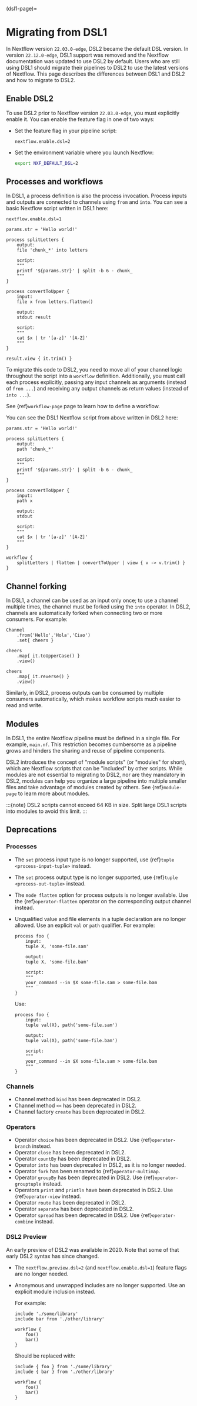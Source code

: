 (dsl1-page)=

# Migrating from DSL1

In Nextflow version `22.03.0-edge`, DSL2 became the default DSL version. In version `22.12.0-edge`, DSL1 support was removed and the Nextflow documentation was updated to use DSL2 by default. Users who are still using DSL1 should migrate their pipelines to DSL2 to use the latest versions of Nextflow. This page describes the differences between DSL1 and DSL2 and how to migrate to DSL2.

## Enable DSL2

To use DSL2 prior to Nextflow version `22.03.0-edge`, you must explicitly enable it. You can enable the feature flag in one of two ways:

- Set the feature flag in your pipeline script:

    ```nextflow
    nextflow.enable.dsl=2
    ```

- Set the environment variable where you launch Nextflow:

    ```bash
    export NXF_DEFAULT_DSL=2
    ```

## Processes and workflows

In DSL1, a process definition is also the process invocation. Process inputs and outputs are connected to channels using `from` and `into`. You can see a basic Nextflow script written in DSL1 here:

```nextflow
nextflow.enable.dsl=1

params.str = 'Hello world!'

process splitLetters {
    output:
    file 'chunk_*' into letters

    script:
    """
    printf '${params.str}' | split -b 6 - chunk_
    """
}

process convertToUpper {
    input:
    file x from letters.flatten()

    output:
    stdout result

    script:
    """
    cat $x | tr '[a-z]' '[A-Z]'
    """
}

result.view { it.trim() }
```

To migrate this code to DSL2, you need to move all of your channel logic throughout the script into a `workflow` definition. Additionally, you must call each process explicitly, passing any input channels as arguments (instead of `from ...`) and receiving any output channels as return values (instead of `into ...`).

See {ref}`workflow-page` page to learn how to define a workflow.

You can see the DSL1 Nextflow script from above written in DSL2 here:

```nextflow
params.str = 'Hello world!'

process splitLetters {
    output:
    path 'chunk_*'

    script:
    """
    printf '${params.str}' | split -b 6 - chunk_
    """
}

process convertToUpper {
    input:
    path x

    output:
    stdout

    script:
    """
    cat $x | tr '[a-z]' '[A-Z]'
    """
}

workflow {
    splitLetters | flatten | convertToUpper | view { v -> v.trim() }
}
```

## Channel forking

In DSL1, a channel can be used as an input only once; to use a channel multiple times, the channel must be forked using the `into` operator. In DSL2, channels are automatically forked when connecting two or more consumers. For example:

```nextflow
Channel
    .from('Hello','Hola','Ciao')
    .set{ cheers }

cheers
    .map{ it.toUpperCase() }
    .view()

cheers
    .map{ it.reverse() }
    .view()
```

Similarly, in DSL2, process outputs can be consumed by multiple consumers automatically, which makes workflow scripts much easier to read and write.

## Modules

In DSL1, the entire Nextflow pipeline must be defined in a single file. For example, `main.nf`. This restriction becomes cumbersome as a pipeline grows and hinders the sharing and reuse of pipeline components.

DSL2 introduces the concept of "module scripts" (or "modules" for short), which are Nextflow scripts that can be "included" by other scripts. While modules are not essential to migrating to DSL2, nor are they mandatory in DSL2, modules can help you organize a large pipeline into multiple smaller files and take advantage of modules created by others. See {ref}`module-page` to learn more about modules.

:::{note}
DSL2 scripts cannot exceed 64 KB in size. Split large DSL1 scripts into modules to avoid this limit.
:::

## Deprecations

### Processes

- The `set` process input type is no longer supported, use {ref}`tuple <process-input-tuple>` instead.

- The `set` process output type is no longer supported, use {ref}`tuple <process-out-tuple>` instead.

- The `mode flatten` option for process outputs is no longer available. Use the {ref}`operator-flatten` operator on the corresponding output channel instead.

- Unqualified value and file elements in a tuple declaration are no longer allowed. Use an explicit `val` or `path` qualifier. For example:

  ```nextflow
  process foo {
      input:
      tuple X, 'some-file.sam'
      
      output:
      tuple X, 'some-file.bam'

      script:
      """
      your_command --in $X some-file.sam > some-file.bam
      """
  }
  ```

  Use:

  ```nextflow
  process foo {
      input:
      tuple val(X), path('some-file.sam')
      
      output:
      tuple val(X), path('some-file.bam')

      script:
      """
      your_command --in $X some-file.sam > some-file.bam
      """
  }
  ```

### Channels

- Channel method `bind` has been deprecated in DSL2.
- Channel method `<<` has been deprecated in DSL2.
- Channel factory `create` has been deprecated in DSL2.

### Operators

- Operator `choice` has been deprecated in DSL2. Use {ref}`operator-branch` instead.
- Operator `close` has been deprecated in DSL2.
- Operator `countBy` has been deprecated in DSL2.
- Operator `into` has been deprecated in DSL2, as it is no longer needed.
- Operator `fork` has been renamed to {ref}`operator-multimap`.
- Operator `groupBy` has been deprecated in DSL2. Use {ref}`operator-grouptuple` instead.
- Operators `print` and `println` have been deprecated in DSL2. Use {ref}`operator-view` instead.
- Operator `route` has been deprecated in DSL2.
- Operator `separate` has been deprecated in DSL2.
- Operator `spread` has been deprecated in DSL2. Use {ref}`operator-combine` instead.

### DSL2 Preview

An early preview of DSL2 was available in 2020. Note that some of that early DSL2 syntax has since changed.

- The `nextflow.preview.dsl=2` (and `nextflow.enable.dsl=1`) feature flags are no longer needed.

- Anonymous and unwrapped includes are no longer supported. Use an explicit module inclusion instead.

  For example:

  ```nextflow
  include './some/library'
  include bar from './other/library'

  workflow {
      foo()
      bar()
  }
  ```

  Should be replaced with:

  ```nextflow
  include { foo } from './some/library'
  include { bar } from './other/library'

  workflow {
      foo()
      bar()
  }
  ```
